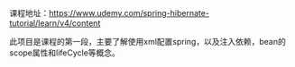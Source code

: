 课程地址：https://www.udemy.com/spring-hibernate-tutorial/learn/v4/content

此项目是课程的第一段，主要了解使用xml配置spring，以及注入依赖，bean的scope属性和lifeCycle等概念。
